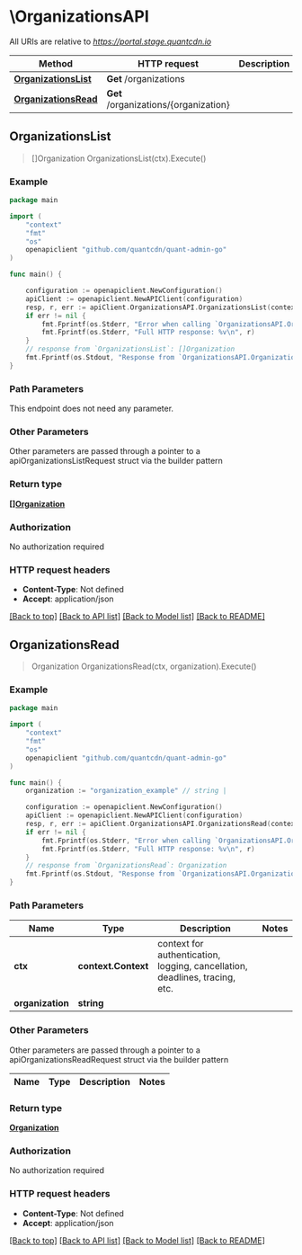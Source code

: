 # \OrganizationsAPI

All URIs are relative to *https://portal.stage.quantcdn.io*

Method | HTTP request | Description
------------- | ------------- | -------------
[**OrganizationsList**](OrganizationsAPI.md#OrganizationsList) | **Get** /organizations | 
[**OrganizationsRead**](OrganizationsAPI.md#OrganizationsRead) | **Get** /organizations/{organization} | 



## OrganizationsList

> []Organization OrganizationsList(ctx).Execute()



### Example

```go
package main

import (
	"context"
	"fmt"
	"os"
	openapiclient "github.com/quantcdn/quant-admin-go"
)

func main() {

	configuration := openapiclient.NewConfiguration()
	apiClient := openapiclient.NewAPIClient(configuration)
	resp, r, err := apiClient.OrganizationsAPI.OrganizationsList(context.Background()).Execute()
	if err != nil {
		fmt.Fprintf(os.Stderr, "Error when calling `OrganizationsAPI.OrganizationsList``: %v\n", err)
		fmt.Fprintf(os.Stderr, "Full HTTP response: %v\n", r)
	}
	// response from `OrganizationsList`: []Organization
	fmt.Fprintf(os.Stdout, "Response from `OrganizationsAPI.OrganizationsList`: %v\n", resp)
}
```

### Path Parameters

This endpoint does not need any parameter.

### Other Parameters

Other parameters are passed through a pointer to a apiOrganizationsListRequest struct via the builder pattern


### Return type

[**[]Organization**](Organization.md)

### Authorization

No authorization required

### HTTP request headers

- **Content-Type**: Not defined
- **Accept**: application/json

[[Back to top]](#) [[Back to API list]](../README.md#documentation-for-api-endpoints)
[[Back to Model list]](../README.md#documentation-for-models)
[[Back to README]](../README.md)


## OrganizationsRead

> Organization OrganizationsRead(ctx, organization).Execute()



### Example

```go
package main

import (
	"context"
	"fmt"
	"os"
	openapiclient "github.com/quantcdn/quant-admin-go"
)

func main() {
	organization := "organization_example" // string | 

	configuration := openapiclient.NewConfiguration()
	apiClient := openapiclient.NewAPIClient(configuration)
	resp, r, err := apiClient.OrganizationsAPI.OrganizationsRead(context.Background(), organization).Execute()
	if err != nil {
		fmt.Fprintf(os.Stderr, "Error when calling `OrganizationsAPI.OrganizationsRead``: %v\n", err)
		fmt.Fprintf(os.Stderr, "Full HTTP response: %v\n", r)
	}
	// response from `OrganizationsRead`: Organization
	fmt.Fprintf(os.Stdout, "Response from `OrganizationsAPI.OrganizationsRead`: %v\n", resp)
}
```

### Path Parameters


Name | Type | Description  | Notes
------------- | ------------- | ------------- | -------------
**ctx** | **context.Context** | context for authentication, logging, cancellation, deadlines, tracing, etc.
**organization** | **string** |  | 

### Other Parameters

Other parameters are passed through a pointer to a apiOrganizationsReadRequest struct via the builder pattern


Name | Type | Description  | Notes
------------- | ------------- | ------------- | -------------


### Return type

[**Organization**](Organization.md)

### Authorization

No authorization required

### HTTP request headers

- **Content-Type**: Not defined
- **Accept**: application/json

[[Back to top]](#) [[Back to API list]](../README.md#documentation-for-api-endpoints)
[[Back to Model list]](../README.md#documentation-for-models)
[[Back to README]](../README.md)

